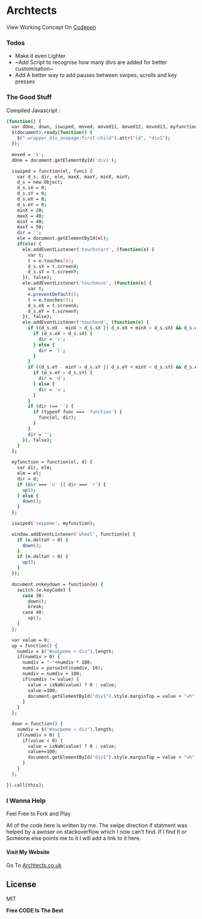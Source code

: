 # Archtects

View Working Concept On [Codepen](https://codepen.io/Archtects/pen/BVBomg)

### Todos

 - Make it even Lighter
 - ~Add Script to recognise how many divs are added for better customisation~
 - Add A better way to add pauses between swipes, scrolls and key presses

### The Good Stuff

Compiled Javascript : 

```sh
(function() {
  var dOne, down, iswiped, moved, moved11, moved12, moved13, myfunction, up, numdiv;
  $(document).ready(function() {
    $(".wrapper_div_onepage:first-child").attr("id", "div1");
  });

  moved = '1';
  dOne = document.getElementById('div1');

  iswiped = function(el, func) {
    var d_s, dir, ele, maxX, maxY, minX, minY;
    d_s = new Object;
    d_s.sX = 0;
    d_s.sY = 0;
    d_s.eX = 0;
    d_s.eY = 0;
    minX = 20;
    maxX = 40;
    minY = 40;
    maxY = 50;
    dir = '';
    ele = document.getElementById(el);
    if(ele) {
      ele.addEventListener('touchstart', (function(e) {
        var t;
        t = e.touches[0];
        d_s.sX = t.screenX;
        d_s.sY = t.screenY;
      }), false);
      ele.addEventListener('touchmove', (function(e) {
        var t;
        e.preventDefault();
        t = e.touches[0];
        d_s.eX = t.screenX;
        d_s.eY = t.screenY;
      }), false);
      ele.addEventListener('touchend', (function(e) {
        if ((d_s.eX - minX > d_s.sX || d_s.eX + minX < d_s.sX) && d_s.eY < d_s.sY + maxY && d_s.sY > d_s.eY - maxY) {
          if (d_s.eX > d_s.sX) {
            dir = 'r';
          } else {
            dir = 'l';
          }
        }
        if ((d_s.eY - minY > d_s.sY || d_s.eY + minY < d_s.sY) && d_s.eX < d_s.sX + maxX && d_s.sX > d_s.eX - maxX) {
          if (d_s.eY > d_s.sY) {
            dir = 'd';
          } else {
            dir = 'u';
          }
        }
        if (dir !== '') {
          if (typeof func === 'function') {
            func(el, dir);
          }
        }
        dir = '';
      }), false);
    }
  };

  myfunction = function(el, d) {
    var dir, elm;
    elm = el;
    dir = d;
    if (dir === 'u' || dir === 'r') {
      up();
    } else {
      down();
    }
  };

  iswiped('swipeme', myfunction);

  window.addEventListener('wheel', function(e) {
    if (e.deltaY < 0) {
      down();
    }
    if (e.deltaY > 0) {
      up();
    }
  });

  document.onkeydown = function(e) {
    switch (e.keyCode) {
      case 38:
        down();
        break;
      case 40:
        up();
    }
  };

  var value = 0;
  up = function() {
    numdiv = $("#swipeme > div").length;
    if(numdiv > 0) {
      numdiv = "-"+numdiv * 100;
      numdiv = parseInt(numdiv, 10);
      numdiv = numdiv + 100;
      if(numdiv != value) {
        value = isNaN(value) ? 0 : value;
        value-=100;
        document.getElementById("div1").style.marginTop = value + "vh";
      }
    }
  };

  down = function() {
    numdiv = $("#swipeme > div").length;
    if(numdiv > 0) {
      if(value < 0) {
        value = isNaN(value) ? 0 : value;
        value+=100;
        document.getElementById("div1").style.marginTop = value + "vh";
      }
    }
  };

}).call(this);


```

### I Wanna Help

Feel Free to Fork and Play

All of the code here is written by me. The swipe direction if statment was helped by a awnser on stackoverflow which I now can't find. If I find It or Someone else points me to it I will add a link to it here.


#### Visit My Website 

Go To [Archtects.co.uk](https://archtects.co.uk)

License
----

MIT


**Free CODE Is The Best**

